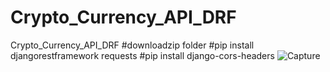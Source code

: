 # Crypto_Currency_API_DRF
Crypto_Currency_API_DRF
#downloadzip folder
#pip install djangorestframework requests
#pip install django-cors-headers
 ![Capture](https://github.com/user-attachments/assets/4415c1ca-b768-49e1-b909-da067a5bfb6a)

